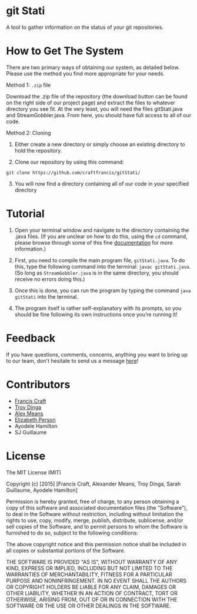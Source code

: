 # git Stati
A tool to gather information on the status of your git repositories.

# How to Get The System
There are two primary ways of obtaining our system, as detailed below. Please use the method you find more appropriate for your needs.

Method 1: `.zip` file

Download the .zip file of the repository (the download button can be found on the right side of our project page) and extract the files to whatever directory you see fit. At the
very least, you will need the files gitStati.java and StreamGobbler.java. From here, you should have full access to all of our code.

Method 2: Cloning

1. Either create a new directory or simply choose an existing directory to hold the repository.

2. Clone our repository by using this command: 

 `git clone https://github.com/craftfrancis/gitStati/`
 
3. You will now find a directory containing all of our code in your specified directory


# Tutorial

1. Open your terminal window and navigate to the directory containing the .java files. (If you are unclear on how to do this, using the `cd` command, please browse through some of this fine [documentation](http://www.westwind.com/reference/os-x/commandline/navigation.html) for more information.)

2. First, you need to compile the main program file, `gitStati.java`. To do this, type the following
command into the terminal: `javac gitStati.java`. (So long as `StreamGobbler.java` is in the same
directory, you should receive no errors doing this.)

3. Once this is done, you can run the program by typing the command `java gitStati` into the terminal.

4. The program itself is rather self-explanatory with its prompts, so you should be fine following its own instructions once you’re running it!

# Feedback
If you have questions, comments, concerns, anything you want to bring up to our team, don't hesitate to send us a message [here](https://github.com/craftfrancis/gitStati/issues)!

# Contributors
+ [Francis Craft](https://github.com/craftfrancis)
+ [Troy Dinga](https://github.com/dingat)
+ [Alex Means](https://github.com/meansa)
+ [Elizabeth Person](https://github.com/e-person)
+ Ayodele Hamilton 
+ SJ Guillaume


# License

The MIT License (MIT)

Copyright (c) [2015] [Francis Craft, Alexander Means, Troy Dinga, Sarah Guillaume, Ayodele Hamilton]

Permission is hereby granted, free of charge, to any person obtaining a copy
of this software and associated documentation files (the "Software"), to deal
in the Software without restriction, including without limitation the rights
to use, copy, modify, merge, publish, distribute, sublicense, and/or sell
copies of the Software, and to permit persons to whom the Software is
furnished to do so, subject to the following conditions:

The above copyright notice and this permission notice shall be included in all
copies or substantial portions of the Software.

THE SOFTWARE IS PROVIDED "AS IS", WITHOUT WARRANTY OF ANY KIND, EXPRESS OR
IMPLIED, INCLUDING BUT NOT LIMITED TO THE WARRANTIES OF MERCHANTABILITY,
FITNESS FOR A PARTICULAR PURPOSE AND NONINFRINGEMENT. IN NO EVENT SHALL THE
AUTHORS OR COPYRIGHT HOLDERS BE LIABLE FOR ANY CLAIM, DAMAGES OR OTHER
LIABILITY, WHETHER IN AN ACTION OF CONTRACT, TORT OR OTHERWISE, ARISING FROM,
OUT OF OR IN CONNECTION WITH THE SOFTWARE OR THE USE OR OTHER DEALINGS IN THE
SOFTWARE.
